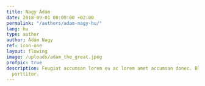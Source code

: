 ```yaml
---
title: Nagy Ádám
date: 2018-09-01 00:00:00 +02:00
permalink: "/authors/adam-nagy-hu/"
lang: hu
type: author
author: Ádám Nagy
ref: icon-one
layout: flowing
image: /uploads/adam_the_great.jpeg
profpic: true
description: Feugiat accumsan lorem eu ac lorem amet accumsan donec. Blandit orci
  porttitor.
---
```

